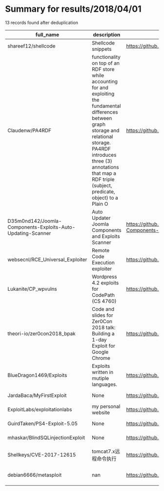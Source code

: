 
# Summary for results/2018/04/01
    
13 records found after deduplication

| full_name | description | html_url | matched_list | matched_count | pushed_at | size | stargazers_count | language | forks_count | vul_ids |
|-------------------------------------------------------------|------------------------------------------------------------------------------------------------------------------------------------------------------------------------------------------------------------------------------------------------------------------|--------------------------------------------------------------------------------|---------------------------------------------|-----------------|---------------------------|--------|--------------------|------------|---------------|--------------------|
| shareef12/shellcode | Shellcode snippets | https://github.com/shareef12/shellcode | ['shellcode'] | 1 | 2018-04-01 01:18:56+00:00 | 5 | 0 | Assembly | 0 | [] |
| Claudenw/PA4RDF | functionality on top of an RDF store while accounting for 	and exploiting the fundamental differences between graph storage and relational storage. 	PA4RDF introduces three (3) annotations that map a RDF triple (subject, predicate, object) 	to a Plain O | https://github.com/Claudenw/PA4RDF | ['exploit'] | 1 | 2018-04-01 22:36:40+00:00 | 2140 | 10 | Java | 0 | [] |
| D35m0nd142/Joomla-Components-Exploits-Auto-Updating-Scanner | Auto Updater Joomla Components and Exploits Scanner | https://github.com/D35m0nd142/Joomla-Components-Exploits-Auto-Updating-Scanner | ['exploit'] | 1 | 2018-04-01 12:21:17+00:00 | 127 | 24 | Python | 19 | [] |
| websecnl/RCE_Universal_Exploiter | Remote Code Execution exploiter | https://github.com/websecnl/RCE_Universal_Exploiter | ['exploit', 'rce', 'remote code execution'] | 3 | 2018-04-01 10:14:57+00:00 | 6 | 0 | Python | 0 | [] |
| Lukanite/CP_wpvulns | Wordpress 4.2 exploits for CodePath (CS 4760) | https://github.com/Lukanite/CP_wpvulns | ['exploit'] | 1 | 2018-04-01 22:04:22+00:00 | 2297 | 0 | | 0 | [] |
| theori-io/zer0con2018_bpak | Code and slides for Zer0Con 2018 talk: Building a 1-day Exploit for Google Chrome | https://github.com/theori-io/zer0con2018_bpak | ['exploit'] | 1 | 2018-04-01 02:17:40+00:00 | 10398 | 158 | JavaScript | 42 | [] |
| BlueDragon1469/Exploits | Exploits written in mutiple languages. | https://github.com/BlueDragon1469/Exploits | ['exploit'] | 1 | 2018-04-01 08:38:55+00:00 | 0 | 0 | | 0 | [] |
| JardaBaca/MyFirstExploit | None | https://github.com/JardaBaca/MyFirstExploit | ['exploit'] | 1 | 2018-04-01 08:53:26+00:00 | 0 | 0 | | 0 | [] |
| ExploitLabs/exploitationlabs | my personal website | https://github.com/ExploitLabs/exploitationlabs | ['exploit'] | 1 | 2018-04-01 13:36:59+00:00 | 0 | 0 | | 0 | [] |
| GuirdTaken/PS4-Exploit-5.05 | None | https://github.com/GuirdTaken/PS4-Exploit-5.05 | ['exploit'] | 1 | 2018-04-01 13:51:09+00:00 | 0 | 0 | | 0 | [] |
| mhaskar/BlindSQLinjectionExploit | None | https://github.com/mhaskar/BlindSQLinjectionExploit | ['exploit'] | 1 | 2018-04-01 15:32:16+00:00 | 386 | 5 | Python | 4 | [] |
| Shellkeys/CVE-2017-12615 | tomcat7.x远程命令执行 | https://github.com/Shellkeys/CVE-2017-12615 | ['cve-2'] | 1 | 2018-04-01 15:22:52+00:00 | 0 | 0 | nan | 0 | ['CVE-2017-12615'] |
| debian6666/metasploit | nan | https://github.com/debian6666/metasploit | ['metasploit module OR payload'] | 1 | 2018-04-01 19:51:41+00:00 | 0 | 0 | nan | 0 | [] |
